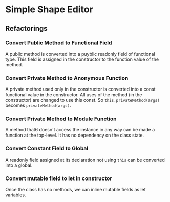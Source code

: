 # Simple Shape Editor

## Refactorings

### Convert Public Method to Functional Field

A public method is converted into a puyblic readonly field of 
functional type.  This field is assigned in the constructor to
the function value of the method.

### Convert Private Method to Anonymous Function

A private method used only in the constructor is converted into
a const functional value in the constructor.  All uses of the method (in the constructor) are changed to use this const.  So `this.privateMethod(args)` becomes `privateMethod(args)`.

### Convert Private Method to Module Function

A method that6 doesn't access the instance in any way can be made
a function at the top-level.  It has no dependency on the class state.

### Convert Constant Field to Global

A readonly field assigned at its declaration not using `this` can be
converted into a global.

### Convert mutable field to let in constructor

Once the class has no methods, we can inline mutable fields as
let variables.